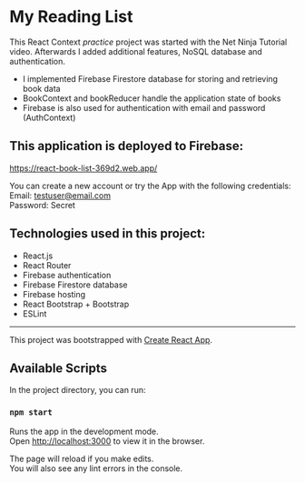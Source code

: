 # My Reading List  

This React Context *practice* project was started with the Net Ninja Tutorial video. Afterwards I added additional features, NoSQL database and authentication.  
- I implemented Firebase Firestore database for storing and retrieving book data  
- BookContext and bookReducer handle the application state of books  
- Firebase is also used for authentication with email and password (AuthContext)  

## This application is deployed to Firebase:
https://react-book-list-369d2.web.app/

You can create a new account or try the App with the following credentials:  
Email: testuser@email.com  
Password: Secret  

## Technologies used in this project:
- React.js
- React Router
- Firebase authentication
- Firebase Firestore database  
- Firebase hosting  
- React Bootstrap + Bootstrap
- ESLint

***

This project was bootstrapped with [Create React App](https://github.com/facebook/create-react-app).

## Available Scripts

In the project directory, you can run:

### `npm start`

Runs the app in the development mode.<br />
Open [http://localhost:3000](http://localhost:3000) to view it in the browser.

The page will reload if you make edits.<br />
You will also see any lint errors in the console.
